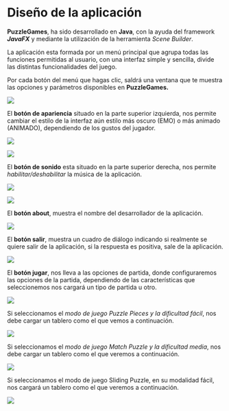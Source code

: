 # Diseño de la aplicación

**PuzzleGames**, ha sido desarrollado en **Java**, con la ayuda del framework  ***JavaFX*** y mediante la utilización de la herramienta *Scene Builder*.

La aplicación esta formada por un menú principal que agrupa todas las funciones permitidas al usuario, con una interfaz simple y sencilla, divide las distintas funcionalidades del juego.

Por cada botón del menú que hagas clic, saldrá una ventana que te muestra las opciones y parámetros disponibles en **PuzzleGames.**



![](mockup/menuprincipal.jpg)

El **botón de apariencia** situado en la parte superior izquierda, nos permite cambiar el estilo de la interfaz aún estilo más oscuro (EMO) o más animado (ANIMADO), dependiendo de los gustos del jugador.

![](mockup/botonTema.JPG)

![](/mockup/menuprincipalemo.JPG)

El **botón de sonido** esta situado en la parte superior derecha, nos permite *habilitar/deshabilitar* la música de la aplicación.

![](mockup/sonido_on.JPG)

![](mockup/sonido_off.JPG)

El **botón about**,  muestra el nombre del desarrollador de la aplicación.

![](mockup/About.JPG)

El **botón salir**, muestra un cuadro de diálogo indicando si realmente se quiere salir de la aplicación, si la respuesta es positiva, sale de la aplicación.

![](mockup/salir.JPG)

El **botón jugar**, nos lleva a las opciones de partida, donde configuraremos las opciones de la partida, dependiendo de las características que seleccionemos nos cargará un tipo de partida u otro.

![](mockup/opcionespartida.JPG)

Si seleccionamos el *modo de juego Puzzle Pieces y la dificultad fácil*, nos debe cargar un tablero como el que vemos a continuación.

![](mockup/tableropuzzlepieces.JPG)

Si seleccionamos  el *modo de juego Match Puzzle y la dificultad media*, nos debe cargar un tablero como el que veremos a continuación.

![](mockup/tableromatchpuzzle.JPG)





Si seleccionamos el modo de juego Sliding Puzzle, en su modalidad fácil, nos cargará un tablero como el que veremos a continuación. 



![](mockup/tableroSlidingPuzzle.JPG)
